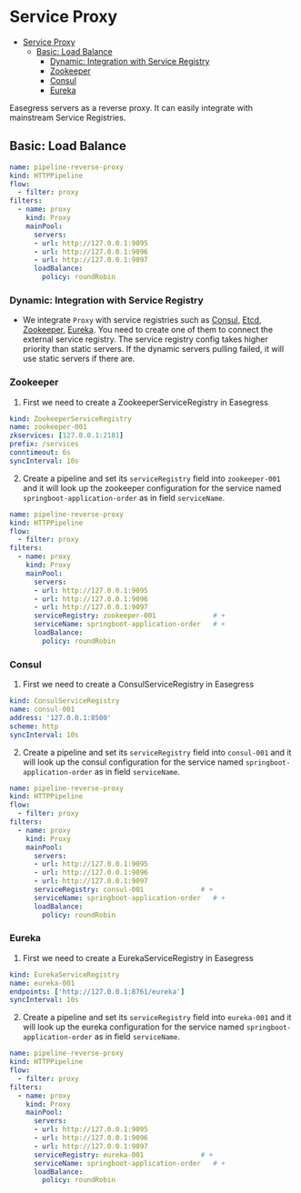 # Service Proxy

- [Service Proxy](#service-proxy)
  - [Basic: Load Balance](#basic-load-balance)
    - [Dynamic: Integration with Service Registry](#dynamic-integration-with-service-registry)
    - [Zookeeper](#zookeeper)
    - [Consul](#consul)
    - [Eureka](#eureka)

Easegress servers as a reverse proxy. It can easily integrate with mainstream Service Registries.  


## Basic: Load Balance

```yaml
name: pipeline-reverse-proxy
kind: HTTPPipeline
flow:
  - filter: proxy
filters:
  - name: proxy
    kind: Proxy
    mainPool:
      servers:
      - url: http://127.0.0.1:9095
      - url: http://127.0.0.1:9096
      - url: http://127.0.0.1:9097
      loadBalance:
        policy: roundRobin
```


### Dynamic: Integration with Service Registry

* We integrate `Proxy` with service registries such as [Consul](https://github.com/megaease/easegress/blob/main/doc/controllers.md#consulserviceregistry), [Etcd](https://github.com/megaease/easegress/blob/main/doc/controllers.md#etcdserviceregistry), [Zookeeper](https://github.com/megaease/easegress/blob/main/doc/controllers.md#zookeeperserviceregistry), [Eureka](https://github.com/megaease/easegress/blob/main/doc/controllers.md#eurekaserviceregistry). You need to create one of them to connect the external service registry. The service registry config takes higher priority than static servers. If the dynamic servers pulling failed, it will use static servers if there are.


### Zookeeper

1. First we need to create a ZookeeperServiceRegistry in Easegress 

``` yaml
kind: ZookeeperServiceRegistry
name: zookeeper-001
zkservices: [127.0.0.1:2181]
prefix: /services
conntimeout: 6s
syncInterval: 10s
```

2. Create a pipeline and set its `serviceRegistry` field into `zookeeper-001` and it will look up the zookeeper configuration for the service named `springboot-application-order` as in field `serviceName`.    

```yaml
name: pipeline-reverse-proxy
kind: HTTPPipeline
flow:
  - filter: proxy
filters:
  - name: proxy
    kind: Proxy
    mainPool:
      servers:
      - url: http://127.0.0.1:9095
      - url: http://127.0.0.1:9096
      - url: http://127.0.0.1:9097
      serviceRegistry: zookeeper-001              # +
      serviceName: springboot-application-order   # +
      loadBalance:
        policy: roundRobin
```


### Consul 

1. First we need to create a ConsulServiceRegistry in Easegress 

```yaml
kind: ConsulServiceRegistry
name: consul-001
address: '127.0.0.1:8500'
scheme: http
syncInterval: 10s
```

2. Create a pipeline and set its `serviceRegistry` field into `consul-001` and it will look up the consul configuration for the service named `springboot-application-order` as in field `serviceName`.    

```yaml
name: pipeline-reverse-proxy
kind: HTTPPipeline
flow:
  - filter: proxy
filters:
  - name: proxy
    kind: Proxy
    mainPool:
      servers:
      - url: http://127.0.0.1:9095
      - url: http://127.0.0.1:9096
      - url: http://127.0.0.1:9097
      serviceRegistry: consul-001              # +
      serviceName: springboot-application-order   # +
      loadBalance:
        policy: roundRobin
```


### Eureka
1. First we need to create a EurekaServiceRegistry in Easegress 

```yaml
kind: EurekaServiceRegistry
name: eureka-001
endpoints: ['http://127.0.0.1:8761/eureka']
syncInterval: 10s
```


2. Create a pipeline and set its `serviceRegistry` field into `eureka-001` and it will look up the eureka configuration for the service named `springboot-application-order` as in field `serviceName`.    

```yaml
name: pipeline-reverse-proxy
kind: HTTPPipeline
flow:
  - filter: proxy
filters:
  - name: proxy
    kind: Proxy
    mainPool:
      servers:
      - url: http://127.0.0.1:9095
      - url: http://127.0.0.1:9096
      - url: http://127.0.0.1:9097
      serviceRegistry: eureka-001              # +
      serviceName: springboot-application-order   # +
      loadBalance:
        policy: roundRobin
```

